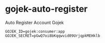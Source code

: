 # gojek-auto-register
Auto Register Account Gojek

```
GOJEK_ID=gojek:consumer:app
GOJEK_SECRET=pGwQ7oi8bKqqwvid09UrjqpkMEHklb
```
